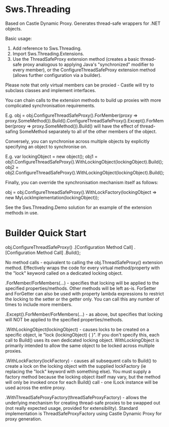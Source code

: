 Sws.Threading
=============

Based on Castle Dynamic Proxy.  Generates thread-safe wrappers for .NET objects.

Basic usage:

1. Add reference to Sws.Threading.
2. Import Sws.Threading.Extensions.
3. Use the ThreadSafeProxy extension method (creates a basic thread-safe proxy analogous to applying Java's "synchronized" modifier to every member), or the ConfigureThreadSafeProxy extension method (allows further configuration via a builder).

Please note that only virtual members can be proxied - Castle will try to subclass classes and implement interfaces.

You can chain calls to the extension methods to build up proxies with more complicated synchronisation requirements.

E.g.
obj = obj.ConfigureThreadSafeProxy().ForMember(proxy => proxy.SomeMethod()).Build().ConfigureThreadSafeProxy().Except().ForMember(proxy => proxy.SomeMethod()).Build() will have the effect of thread-safing SomeMethod separately to all of the other members of the object.

Conversely, you can synchronise across multiple objects by explicitly specifying an object to synchronise on.

E.g.
var lockingObject = new object();
obj1 = obj1.ConfigureThreadSafeProxy().WithLockingObject(lockingObject).Build();
obj2 = obj2.ConfigureThreadSafeProxy().WithLockingObject(lockingObject).Build();

Finally, you can override the synchronisation mechanism itself as follows:

obj = obj.ConfigureThreadSafeProxy().WithLockFactory(lockingObject => new MyLockImplementation(lockingObject));

See the Sws.Threading.Demo solution for an example of the extension methods in use.

Builder Quick Start
===================

obj.ConfigureThreadSafeProxy()
  .[Configuration Method Call]
  .[Configuration Method Call]
  .Build();

No method calls - equivalent to calling the obj.ThreadSafeProxy() extension method.  Effectively wraps the code for every virtual method/property with the "lock" keyword called on a dedicated locking object.

.ForMember/ForMembers(...) - specifies that locking will be applied to the specified properties/methods.  Other methods will be left as-is.  ForSetter and ForGetter can also be used with property lambda expressions to restrict the locking to the setter or the getter only.  You can call this any number of times to include more members.

.Except().ForMember/ForMembers(...) - as above, but specifies that locking will NOT be applied to the specified properties/methods.

.WithLockingObject(lockingObject) - causes locks to be created on a specific object, ie "lock (lockingObject) { }".  If you don't specify this, each call to Build() uses its own dedicated locking object.  WithLockingObject is primarily intended to allow the same object to be locked across multiple proxies.

.WithLockFactory(lockFactory) - causes all subsequent calls to Build() to create a lock on the locking object with the supplied lockFactory (ie replacing the "lock" keyword with something else).  You must supply a factory method because the locking object itself may vary, but the method will only be invoked once for each Build() call - one ILock instance will be used across the entire proxy.

.WithThreadSafeProxyFactory(threadSafeProxyFactory) - allows the underlying mechanism for creating thread-safe proxies to be swapped out (not really expected usage, provided for extensibility).  Standard implementation is ThreadSafeProxyFactory using Castle Dynamic Proxy for proxy generation.
